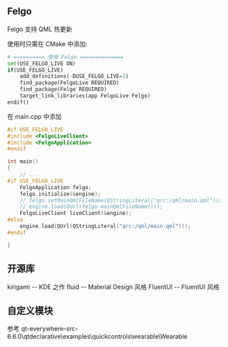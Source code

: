 
## Felgo
Felgo 支持 QML 热更新

使用时只需在 CMake 中添加:

```python
# ========== 使用 Felgo ==============
set(USE_FELGO_LIVE ON)
if(USE_FELGO_LIVE)
    add_definitions(-DUSE_FELGO_LIVE=1)
    find_package(FelgoLive REQUIRED)
    find_package(Felgo REQUIRED)
    target_link_libraries(app FelgoLive Felgo)
endif()  
```

在 main.cpp 中添加

```C
#if USE_FELGO_LIVE
#include <FelgoLiveClient>
#include <FelgoApplication>
#endif

int main()
{
    // ...
#if USE_FELGO_LIVE
    FelgoApplication felgo;
    felgo.initialize(&engine);
    // felgo.setMainQmlFileName(QStringLiteral("qrc:/qml/main.qml"));
    // engine.load(QUrl(felgo.mainQmlFileName()));
    FelgoLiveClient liveClient(&engine);
#else
    engine.load(QUrl(QStringLiteral("qrc:/qml/main.qml")));
#endif

}
```

## 开源库

kirigami -- KDE 之作
fluid    -- Material Design 风格
FluentUI -- FluentUI 风格



## 自定义模块

参考 qt-everywhere-src-6.6.0\qtdeclarative\examples\quickcontrols\wearable\Wearable
